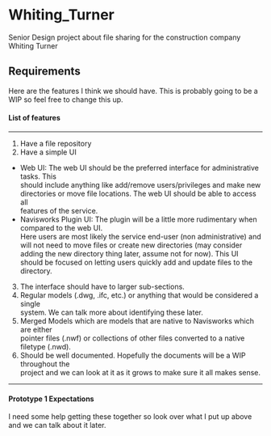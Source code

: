 # Whiting_Turner
Senior Design project about file sharing for the construction company Whiting Turner






## Requirements

Here are the features I think we should have. This is probably going to be a WIP so feel free to change this up.

#### List of features

---
1. Have a file repository
2. Have a simple UI
  - Web UI:
     The web UI should be the preferred interface for administrative tasks. This  
     should include anything like add/remove users/privileges and make new  
     directories or move file locations. The web UI should be able to access all  
     features of the service.
  - Navisworks Plugin UI:
     The plugin will be a little more rudimentary when compared to the web UI.  
     Here users are most likely the service end-user (non administrative) and
     will not need to move files or create new directories (may consider
     adding the new directory thing later, assume not for now). This UI should
     be focused on letting users quickly add and update files to the directory.
3. The interface should have to larger sub-sections.
  1. Regular models (.dwg, .ifc, etc.) or anything that would be considered a single  
     system. We can talk more about identifying these later.
  2. Merged Models which are models that are native to Navisworks which are either  
     pointer files (.nwf) or collections of other files converted to a native  
     filetype (.nwd).
4. Should be well documented. Hopefully the documents will be a WIP throughout the  
  project and we can look at it as it grows to make sure it all makes sense.
---

#### Prototype 1 Expectations

I need some help getting these together so look over what I put up above and we can
talk about it later.
